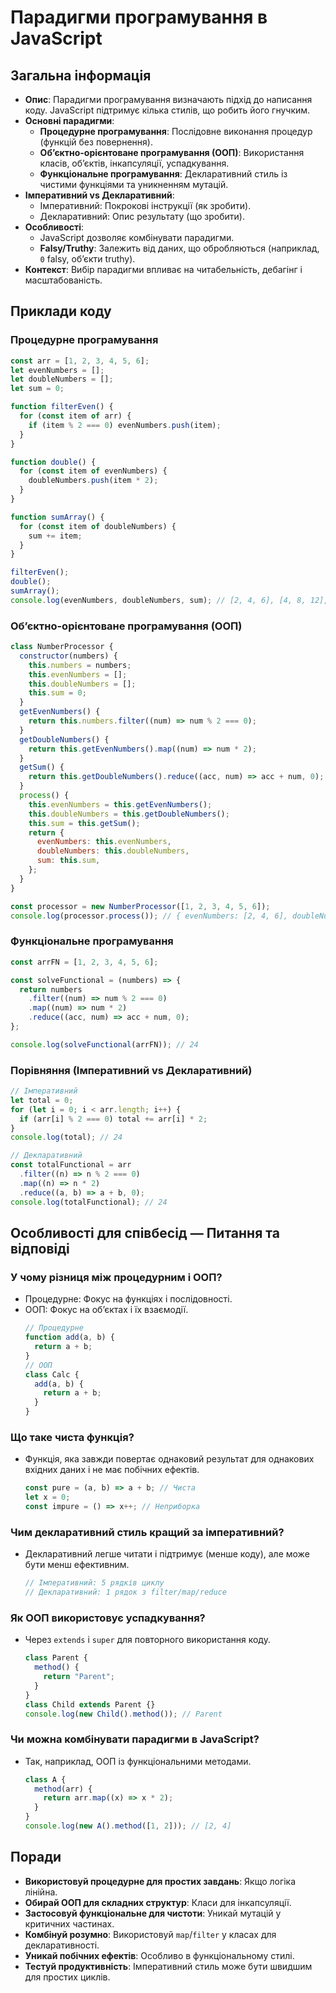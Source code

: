 # Парадигми програмування в JavaScript

## Загальна інформація

- **Опис**: Парадигми програмування визначають підхід до написання коду. JavaScript підтримує кілька стилів, що робить його гнучким.
- **Основні парадигми**:
  - **Процедурне програмування**: Послідовне виконання процедур (функцій без повернення).
  - **Об’єктно-орієнтоване програмування (ООП)**: Використання класів, об’єктів, інкапсуляції, успадкування.
  - **Функціональне програмування**: Декларативний стиль із чистими функціями та уникненням мутацій.
- **Імперативний vs Декларативний**:
  - Імперативний: Покрокові інструкції (як зробити).
  - Декларативний: Опис результату (що зробити).
- **Особливості**:
  - JavaScript дозволяє комбінувати парадигми.
  - **Falsy/Truthy**: Залежить від даних, що обробляються (наприклад, `0` falsy, об’єкти truthy).
- **Контекст**: Вибір парадигми впливає на читабельність, дебагінг і масштабованість.

## Приклади коду

### Процедурне програмування

```js
const arr = [1, 2, 3, 4, 5, 6];
let evenNumbers = [];
let doubleNumbers = [];
let sum = 0;

function filterEven() {
  for (const item of arr) {
    if (item % 2 === 0) evenNumbers.push(item);
  }
}

function double() {
  for (const item of evenNumbers) {
    doubleNumbers.push(item * 2);
  }
}

function sumArray() {
  for (const item of doubleNumbers) {
    sum += item;
  }
}

filterEven();
double();
sumArray();
console.log(evenNumbers, doubleNumbers, sum); // [2, 4, 6], [4, 8, 12], 24
```

### Об’єктно-орієнтоване програмування (ООП)

```js
class NumberProcessor {
  constructor(numbers) {
    this.numbers = numbers;
    this.evenNumbers = [];
    this.doubleNumbers = [];
    this.sum = 0;
  }
  getEvenNumbers() {
    return this.numbers.filter((num) => num % 2 === 0);
  }
  getDoubleNumbers() {
    return this.getEvenNumbers().map((num) => num * 2);
  }
  getSum() {
    return this.getDoubleNumbers().reduce((acc, num) => acc + num, 0);
  }
  process() {
    this.evenNumbers = this.getEvenNumbers();
    this.doubleNumbers = this.getDoubleNumbers();
    this.sum = this.getSum();
    return {
      evenNumbers: this.evenNumbers,
      doubleNumbers: this.doubleNumbers,
      sum: this.sum,
    };
  }
}

const processor = new NumberProcessor([1, 2, 3, 4, 5, 6]);
console.log(processor.process()); // { evenNumbers: [2, 4, 6], doubleNumbers: [4, 8, 12], sum: 24 }
```

### Функціональне програмування

```js
const arrFN = [1, 2, 3, 4, 5, 6];

const solveFunctional = (numbers) => {
  return numbers
    .filter((num) => num % 2 === 0)
    .map((num) => num * 2)
    .reduce((acc, num) => acc + num, 0);
};

console.log(solveFunctional(arrFN)); // 24
```

### Порівняння (Імперативний vs Декларативний)

```js
// Імперативний
let total = 0;
for (let i = 0; i < arr.length; i++) {
  if (arr[i] % 2 === 0) total += arr[i] * 2;
}
console.log(total); // 24

// Декларативний
const totalFunctional = arr
  .filter((n) => n % 2 === 0)
  .map((n) => n * 2)
  .reduce((a, b) => a + b, 0);
console.log(totalFunctional); // 24
```

## Особливості для співбесід — Питання та відповіді

### У чому різниця між процедурним і ООП?

- Процедурне: Фокус на функціях і послідовності.
- ООП: Фокус на об’єктах і їх взаємодії.
  ```js
  // Процедурне
  function add(a, b) {
    return a + b;
  }
  // ООП
  class Calc {
    add(a, b) {
      return a + b;
    }
  }
  ```

### Що таке чиста функція?

- Функція, яка завжди повертає однаковий результат для однакових вхідних даних і не має побічних ефектів.
  ```js
  const pure = (a, b) => a + b; // Чиста
  let x = 0;
  const impure = () => x++; // Неприборка
  ```

### Чим декларативний стиль кращий за імперативний?

- Декларативний легше читати і підтримує (менше коду), але може бути менш ефективним.
  ```js
  // Імперативний: 5 рядків циклу
  // Декларативний: 1 рядок з filter/map/reduce
  ```

### Як ООП використовує успадкування?

- Через `extends` і `super` для повторного використання коду.
  ```js
  class Parent {
    method() {
      return "Parent";
    }
  }
  class Child extends Parent {}
  console.log(new Child().method()); // Parent
  ```

### Чи можна комбінувати парадигми в JavaScript?

- Так, наприклад, ООП із функціональними методами.
  ```js
  class A {
    method(arr) {
      return arr.map((x) => x * 2);
    }
  }
  console.log(new A().method([1, 2])); // [2, 4]
  ```

## Поради

- **Використовуй процедурне для простих завдань**: Якщо логіка лінійна.
- **Обирай ООП для складних структур**: Класи для інкапсуляції.
- **Застосовуй функціональне для чистоти**: Уникай мутацій у критичних частинах.
- **Комбінуй розумно**: Використовуй `map`/`filter` у класах для декларативності.
- **Уникай побічних ефектів**: Особливо в функціональному стилі.
- **Тестуй продуктивність**: Імперативний стиль може бути швидшим для простих циклів.
